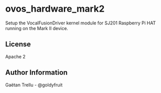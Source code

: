 # ovos_hardware_mark2

Setup the VocalFusionDriver kernel module for SJ201 Raspberry Pi HAT running on the Mark II device.

## License

Apache 2

## Author Information

Gaëtan Trellu - @goldyfruit
